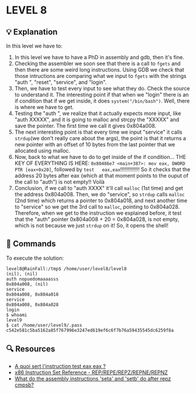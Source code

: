 # LEVEL 8

## 💡 Explanation

In this level we have to:
1. In this level we have to have a PhD in assembly and gdb, then it's fine.
2. Checking the assembler we soon see that there is a call to `fgets` and then there are some weird long instructions. Using GDB we check that those intructions are comparing what we input to `fgets` with the strings "auth ", "reset", "service", and "login".
3. Then, we have to test every input to see what they do. Check the source to understand it. The interesting point if that when we "login" there is an if condition that if we get inside, it does `system("/bin/bash")`. Well, there is where we have to get.
4. Testing the "auth ", we realize that it actually expects more input, like "auth XXXXX", and it is going to malloc and strcpy the "XXXXX" and save the pointer. The first time we call it gives 0x804a008.
5. The next interesting point is that every time we input "service" it calls `strdup`(we don't really care about the args), the point is that it returns a new pointer with an offset of 10 bytes from the last pointer that we allocated using malloc.
6. Now, back to what we have to do to get inside of the if condition... THE KEY OF EVERYTHING IS HERE: `0x80486e7 <main+387>: mov eax, DWORD PTR [eax+0x20]`, followed by `test   eax,eax`!!!!!!!!!!!!! So it checks that the address 20 bytes after eax (which at that moment points to the ouput of the call to "auth") is not empty!! Voilà
7. Conclusion, if we call to "auth XXXX" it'll call `malloc` (1st time) and get the address 0x804a008. Then, we do "service", so `strdup` calls `malloc` (2nd time) which returns a pointer to 0x804a018, and next another time to "service" so we get the 3rd call to `malloc`, pointing to 0x804a028. Therefore, when we get to the instruction we explained before, it test that the "auth" pointer 0x804a008 + 20 = 0x804a028, is not empty, which is not because we just `strdup` on it! So, it opens the shell!

## 👾 Commands

To execute the solution:
```
level8@RainFall:/tmp$ /home/user/level8/level8
(nil), (nil) 
auth nopuedomaaaasss
0x804a008, (nil) 
service
0x804a008, 0x804a018 
service
0x804a008, 0x804a028 
login
$ whoami
level9
$ cat /home/user/level9/.pass
c542e581c5ba5162a85f767996e3247ed619ef6c6f7b76a59435545dc6259f8a
```

## 🔍 Resources

- [A quoi sert l'instruction test eax,eax ?](https://www.developpez.net/forums/d25009/autres-langages/assembleur/x86-32-bits-64-bits/quoi-sert-l-instruction-test-eax-eax/)
- [x86 Instruction Set Reference - REP/REPE/REPZ/REPNE/REPNZ](https://c9x.me/x86/html/file_module_x86_id_279.html)
- [What do the assembly instructions 'seta' and 'setb' do after repz cmpsb?](https://stackoverflow.com/questions/44630262/what-do-the-assembly-instructions-seta-and-setb-do-after-repz-cmpsb)

